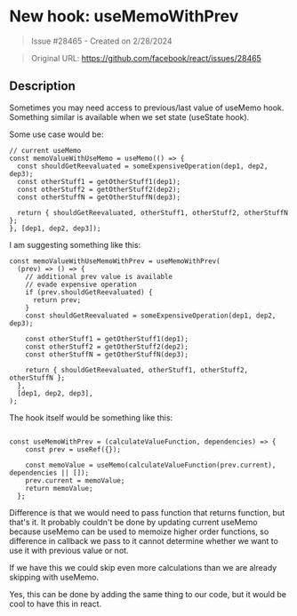 # New hook: useMemoWithPrev

> Issue #28465 - Created on 2/28/2024

> Original URL: https://github.com/facebook/react/issues/28465

## Description

Sometimes you may need access to previous/last value of useMemo hook. Something similar is available when we set state (useState hook).

Some use case would be:

```
// current useMemo
const memoValueWithUseMemo = useMemo(() => {
  const shouldGetReevaluated = someExpensiveOperation(dep1, dep2, dep3);
  const otherStuff1 = getOtherStuff1(dep1);
  const otherStuff2 = getOtherStuff2(dep2);
  const otherStuffN = getOtherStuffN(dep3);

  return { shouldGetReevaluated, otherStuff1, otherStuff2, otherStuffN };
}, [dep1, dep2, dep3]);

```

I am suggesting something like this:

```
const memoValueWithUseMemoWithPrev = useMemoWithPrev(
  (prev) => () => {
    // additional prev value is available
    // evade expensive operation
    if (prev.shouldGetReevaluated) {
      return prev;
    }
    const shouldGetReevaluated = someExpensiveOperation(dep1, dep2, dep3);

    const otherStuff1 = getOtherStuff1(dep1);
    const otherStuff2 = getOtherStuff2(dep2);
    const otherStuffN = getOtherStuffN(dep3);

    return { shouldGetReevaluated, otherStuff1, otherStuff2, otherStuffN };
  },
  [dep1, dep2, dep3],
);

```

The hook itself would be something like this:

```

const useMemoWithPrev = (calculateValueFunction, dependencies) => {
    const prev = useRef({});

    const memoValue = useMemo(calculateValueFunction(prev.current), dependencies || []);
    prev.current = memoValue;
    return memoValue;
  };

```

Difference is that we would need to pass function that returns function, but that's it.
It probably couldn't be done by updating current useMemo because useMemo can be used to memoize higher order functions, so difference in callback we pass to it cannot determine whether we want to use it with previous value or not.

If we have this we could skip even more calculations than we are already skipping with useMemo.

Yes, this can be done by adding the same thing to our code, but it would be cool to have this in react.

